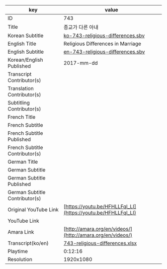 |  key  |  value  |
|-------|---------|
| ID            | 743 |
| Title         | 종교가 다른 아내 |
| Korean Subtitle | [ko-743-religious-differences.sbv](https://github.com/jungtosociety/dharma-qna/raw/master/sub/743/ko-743-religious-differences.sbv) |
| English Title | Religious Differences in Marriage  |
| English Subtitle | [en-743-religious-differences.sbv](https://github.com/jungtosociety/dharma-qna/raw/master/sub/743/en-743-religious-differences.sbv) |
| Korean/English Published     | 2017-mm-dd |
| Transcript Contributor(s)   |  |
| Translation Contributor(s)   |  |
| Subtitling Contributor(s)   |  |
| French Title |  |
| French Subtitle |  |
| French Subtitle Published |  |
| French Subtitle Contributor(s) |  |
| German Title |  |
| German Subtitle |  |
| German Subtitle Published |  |
| German Subtitle Contributor(s) |  |
| Original YouTube Link  | [https://youtu.be/HFHLLFql_LI](https://youtu.be/HFHLLFql_LI) |
| YouTube Link  |  |
| Amara Link    | [http://amara.org/en/videos/](http://amara.org/en/videos/) |
| Transcript(ko/en) | [743-religious-differences.xlsx](https://github.com/jungtosociety/dharma-qna/raw/master/sub/743/743-religious-differences.xlsx) |
| Playtime | 0:12:16 |
| Resolution | 1920x1080|
